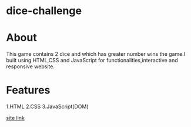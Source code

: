 # dice-challenge

# About
This game contains 2 dice and which has greater number wins the game.I built using HTML,CSS and JavaScript for functionalities,interactive and responsive website.

# Features
1.HTML
2.CSS
3.JavaScript(DOM)
 
 [site link](https://github.com/rishitha123456789/dice-challenge.git)
